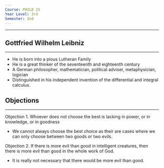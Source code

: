 ```yaml
---
Course: PHILO 25
Year Level: 3rd
Semester: 2nd
---
```

---

## Gottfried Wilhelm Leibniz
---
- He is born into a pious Lutheran Family
- He is a great thinker of the seventeenth and eighteenth century
- A German philosopher, mathematician, political adviser, metaphysician, logician
- Distinguished in his independent invention of the differential and integral calculus.

## Objections
---
Objection 1. Whoever does not choose the best is lacking in power, or in knowledge, or in goodness
- We cannot always choose the best choice as their are cases where we can only choose between two goods or two evils.

Objection 2. If there is more evil than good in intelligent creatures, then there is more evil than good in the whole work of God.
- It is really not necessary that there would be more evil than good. 
